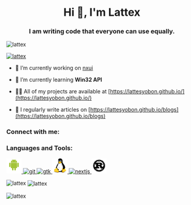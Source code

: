 <h1 align="center">Hi 👋, I'm Lattex</h1>
<h3 align="center">I am writing code that everyone can use equally.</h3>

<p align="left"> <img src="https://komarev.com/ghpvc/?username=LatteSyobon&label=Profile%20views&color=0e75b6&style=flat" alt="lattex" /> </p>

<p align="left"> <a href="https://github.com/ryo-ma/github-profile-trophy"><img src="https://github-profile-trophy.vercel.app/?username=LatteSyobon" alt="lattex" /></a> </p>

- 🔭 I’m currently working on [nxui](https://github.com/LatteSyobon/nxui)

- 🌱 I’m currently learning **Win32 API**

- 👨‍💻 All of my projects are available at [https://lattesyobon.github.io/](https://lattesyobon.github.io/)

- 📝 I regularly write articles on [https://lattesyobon.github.io/blogs](https://lattesyobon.github.io/blogs)

<h3 align="left">Connect with me:</h3>
<p align="left">
</p>

<h3 align="left">Languages and Tools:</h3>
<p align="left"> <a href="https://developer.android.com" target="_blank" rel="noreferrer"> <img src="https://raw.githubusercontent.com/devicons/devicon/master/icons/android/android-original-wordmark.svg" alt="android" width="40" height="40"/> </a> <a href="https://git-scm.com/" target="_blank" rel="noreferrer"> <img src="https://www.vectorlogo.zone/logos/git-scm/git-scm-icon.svg" alt="git" width="40" height="40"/> </a> <a href="https://www.gtk.org/" target="_blank" rel="noreferrer"> <img src="https://upload.wikimedia.org/wikipedia/commons/7/71/GTK_logo.svg" alt="gtk" width="40" height="40"/> </a> <a href="https://www.linux.org/" target="_blank" rel="noreferrer"> <img src="https://raw.githubusercontent.com/devicons/devicon/master/icons/linux/linux-original.svg" alt="linux" width="40" height="40"/> </a> <a href="https://nextjs.org/" target="_blank" rel="noreferrer"> <img src="https://cdn.worldvectorlogo.com/logos/nextjs-2.svg" alt="nextjs" width="40" height="40"/> </a> <a href="https://www.rust-lang.org" target="_blank" rel="noreferrer"> <img src="https://raw.githubusercontent.com/devicons/devicon/master/icons/rust/rust-plain.svg" alt="rust" width="40" height="40"/> </a> </p>

<p><img align="left" src="https://github-readme-stats.vercel.app/api/top-langs?username=LatteSyobon&show_icons=true&locale=en&layout=compact" alt="lattex" /></p>

<p>&nbsp;<img align="center" src="https://github-readme-stats.vercel.app/api?username=LatteSyobon&show_icons=true&locale=en" alt="lattex" /></p>

<p><img align="center" src="https://github-readme-streak-stats.herokuapp.com/?user=LatteSyobon&" alt="lattex" /></p>
